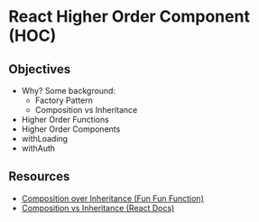 React Higher Order Component (HOC)
==================================

## Objectives

- Why? Some background:
  - Factory Pattern
  - Composition vs Inheritance
- Higher Order Functions
- Higher Order Components
- withLoading
- withAuth

## Resources

- [Composition over Inheritance (Fun Fun Function)](https://www.youtube.com/watch?v=wfMtDGfHWpA)
- [Composition vs Inheritance (React Docs)](https://reactjs.org/docs/composition-vs-inheritance.html)
